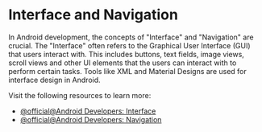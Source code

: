 # Interface and Navigation

In Android development, the concepts of "Interface" and "Navigation" are crucial. The "Interface" often refers to the Graphical User Interface (GUI) that users interact with. This includes buttons, text fields, image views, scroll views and other UI elements that the users can interact with to perform certain tasks. Tools like XML and Material Designs are used for interface design in Android.

Visit the following resources to learn more:

- [@official@Android Developers: Interface](https://developer.android.com/guide/topics/ui/declaring-layout.html)
- [@official@Android Developers: Navigation](https://developer.android.com/guide/navigation)
